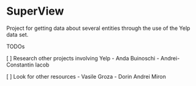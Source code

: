 # SuperView
Project for getting data about several entities through the use of the Yelp data set.

TODOs

[ ] Research other projects involving Yelp
    - Anda Buinoschi
    - Andrei-Constantin Iacob

[ ] Look for other resources
    - Vasile Groza
    - Dorin Andrei Miron
